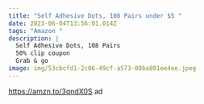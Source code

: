 ```yaml
---
title: "Self Adhesive Dots, 108 Pairs under $5 "
date: 2023-06-04T13:56:01.014Z
tags: "Amazon "
description: |
  Self Adhesive Dots, 108 Pairs 
  50% clip coupon 
  Grab & go 
image: img/53cbcfd1-2c06-49cf-a573-08ba891ee4ee.jpeg
---
```

https://amzn.to/3qndX0S 
   ad